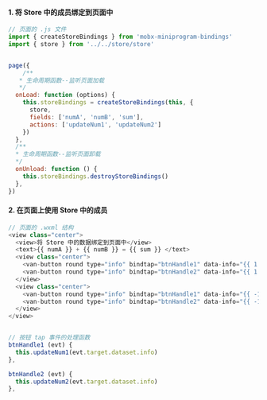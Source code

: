 <!--
 * @Descripttion: 打开koroFileHeader查看配置 进行设置: https://github.com/OBKoro1/koro1FileHeader/wiki/%E9%85%8D%E7%BD%AE
 * @version: April 2021 (version 1.56)
 * @Author: ZhangKe
 * @Date: 2022-06-05 11:42:17
 * @LastEditors: ZhangKe
 * @LastEditTime: 2022-06-05 11:50:10
 * @FilePath: \22_微信小程序\107在页面上使用 Store.md
-->
#### 1. 将 Store 中的成员绑定到页面中
```javascript
// 页面的 .js 文件
import { createStoreBindings } from 'mobx-miniprogram-bindings'
import { store } from '../../store/store'


page({
    /**
   * 生命周期函数--监听页面加载
   */
  onLoad: function (options) {
    this.storeBindings = createStoreBindings(this, {
      store,
      fields: ['numA', 'numB', 'sum'],
      actions: ['updateNum1', 'updateNum2']
    })
  },
  /**
  * 生命周期函数--监听页面卸载
  */
  onUnload: function () {
    this.storeBindings.destroyStoreBindings()
  },
})
```

#### 2. 在页面上使用 Store 中的成员
```javascript
// 页面的 .wxml 结构
<view class="center">
  <view>将 Store 中的数据绑定到页面中</view>
  <text>{{ numA }} + {{ numB }} = {{ sum }} </text>
  <view class="center">
    <van-button round type="info" bindtap="btnHandle1" data-info="{{ 1 }}"> numA + 1</van-button>
    <van-button round type="info" bindtap="btnHandle2" data-info="{{ 1 }}"> numB + 1</van-button>
  </view>
  <view class="center">
    <van-button round type="info" bindtap="btnHandle1" data-info="{{ -1 }}"> numA - 1</van-button>
    <van-button round type="info" bindtap="btnHandle2" data-info="{{ -1 }}"> numB - 1</van-button>
  </view>
</view>


// 按钮 tap 事件的处理函数
btnHandle1 (evt) {
  this.updateNum1(evt.target.dataset.info)
},

btnHandle2 (evt) {
  this.updateNum2(evt.target.dataset.info)
},
```